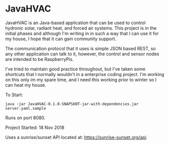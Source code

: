# JavaHVAC

JavaHVAC is an Java-based application that can be used to control hydronic solar, radiant heat, and forced air systems. This project is in the initial phases and although I'm writing in in such a way that I can use it for my house, I hope that it can gain community support.

The communication protocol that it uses is simple JSON based REST, so any other application can talk to it, however, the control and sensor nodes are intended to be RaspberryPis.

I've tried to maintain good practice throughout, but I've taken some shortcuts that I normally wouldn't in a enterprise coding project. I'm working on this only im my spare time, and I need this working prior to winter so I can heat my house.

To Start:
```
java -jar JavaHVAC-0.1.0-SNAPSHOT-jar-with-dependencies.jar server.yaml.sample
```

Runs on port 8080.

Project Started: 18 Nov 2018

Uses a sunrise/sunset API located at: https://sunrise-sunset.org/api
